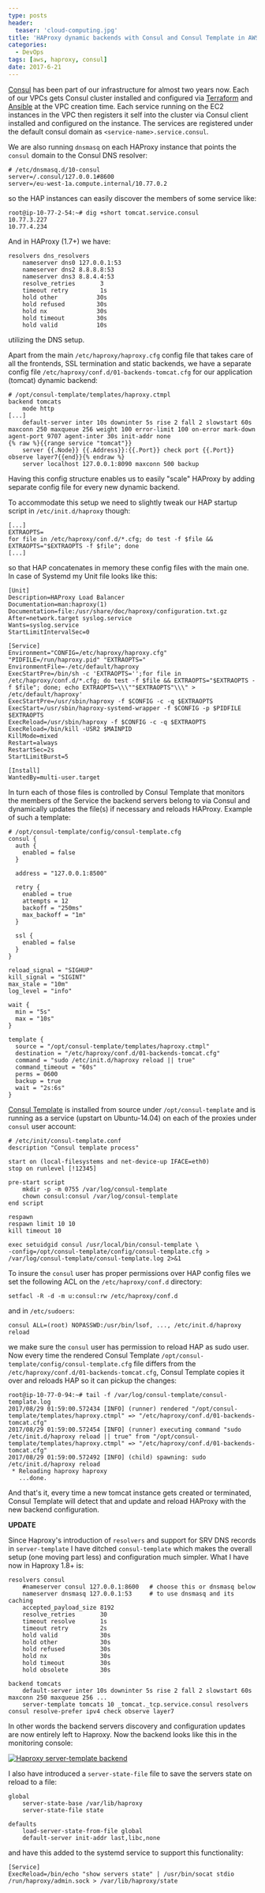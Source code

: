 ```yaml
---
type: posts
header:
  teaser: 'cloud-computing.jpg'
title: 'HAProxy dynamic backends with Consul and Consul Template in AWS'
categories: 
  - DevOps
tags: [aws, haproxy, consul]
date: 2017-6-21
---
```


[Consul](http://consul.io/) has been part of our infrastructure for almost two years now. Each of our VPCs gets Consul cluster installed and configured via [Terraform](http://terraform.io/) and [Ansible](https://www.ansible.com/) at the VPC creation time. Each service running on the EC2 instances in the VPC then registers it self into the cluster via Consul client installed and configured on the instance. The services are registered under the default consul domain as `<service-name>.service.consul`.

We are also running `dnsmasq` on each HAProxy instance that points the `consul` domain to the Consul DNS resolver:

```
# /etc/dnsmasq.d/10-consul 
server=/.consul/127.0.0.1#8600
server=/eu-west-1a.compute.internal/10.77.0.2
```

so the HAP instances can easily discover the members of some service like:

```
root@ip-10-77-2-54:~# dig +short tomcat.service.consul
10.77.3.227
10.77.4.234
```

And in HAProxy (1.7+) we have:

```
resolvers dns_resolvers
    nameserver dns0 127.0.0.1:53
    nameserver dns2 8.8.8.8:53
    nameserver dns3 8.8.4.4:53
    resolve_retries       3
    timeout retry         1s
    hold other           30s
    hold refused         30s
    hold nx              30s
    hold timeout         30s
    hold valid           10s
```

utilizing the DNS setup.

Apart from the main `/etc/haproxy/haproxy.cfg` config file that takes care of all the frontends, SSL termination and static backends, we have a 
separate config file `/etc/haproxy/conf.d/01-backends-tomcat.cfg` for our application (tomcat) dynamic backend:

```
# /opt/consul-template/templates/haproxy.ctmpl
backend tomcats
    mode http
[...]
    default-server inter 10s downinter 5s rise 2 fall 2 slowstart 60s maxconn 250 maxqueue 256 weight 100 error-limit 100 on-error mark-down agent-port 9707 agent-inter 30s init-addr none
{% raw %}{{range service "tomcat"}}
    server {{.Node}} {{.Address}}:{{.Port}} check port {{.Port}} observe layer7{{end}}{% endraw %}
    server localhost 127.0.0.1:8090 maxconn 500 backup 
```

Having this config structure enables us to easily "scale" HAProxy by adding separate config file for every new dynamic backend. 

To accommodate this setup we need to slightly tweak our HAP startup script in `/etc/init.d/haproxy` though:

```
[...]
EXTRAOPTS=
for file in /etc/haproxy/conf.d/*.cfg; do test -f $file && EXTRAOPTS="$EXTRAOPTS -f $file"; done
[...]
```

so that HAP concatenates in memory these config files with the main one. In case of Systemd my Unit file looks like this:

```
[Unit]
Description=HAProxy Load Balancer
Documentation=man:haproxy(1)
Documentation=file:/usr/share/doc/haproxy/configuration.txt.gz
After=network.target syslog.service
Wants=syslog.service
StartLimitIntervalSec=0

[Service]
Environment="CONFIG=/etc/haproxy/haproxy.cfg" "PIDFILE=/run/haproxy.pid" "EXTRAOPTS="
EnvironmentFile=-/etc/default/haproxy
ExecStartPre=/bin/sh -c 'EXTRAOPTS='';for file in /etc/haproxy/conf.d/*.cfg; do test -f $file && EXTRAOPTS="$EXTRAOPTS -f $file"; done; echo EXTRAOPTS=\\\""$EXTRAOPTS"\\\" > /etc/default/haproxy'
ExecStartPre=/usr/sbin/haproxy -f $CONFIG -c -q $EXTRAOPTS
ExecStart=/usr/sbin/haproxy-systemd-wrapper -f $CONFIG -p $PIDFILE $EXTRAOPTS
ExecReload=/usr/sbin/haproxy -f $CONFIG -c -q $EXTRAOPTS
ExecReload=/bin/kill -USR2 $MAINPID
KillMode=mixed
Restart=always
RestartSec=2s
StartLimitBurst=5

[Install]
WantedBy=multi-user.target
```

In turn each of those files is controlled by Consul Template that monitors the members of the Service the backend servers belong to via Consul and dynamically updates the file(s) if necessary and reloads HAProxy. Example of such a template:

```
# /opt/consul-template/config/consul-template.cfg
consul {
  auth {
    enabled = false
  }

  address = "127.0.0.1:8500"

  retry {
    enabled = true
    attempts = 12
    backoff = "250ms"
    max_backoff = "1m"
  }

  ssl {
    enabled = false
  }
}

reload_signal = "SIGHUP"
kill_signal = "SIGINT"
max_stale = "10m"
log_level = "info"

wait {
  min = "5s"
  max = "10s"
}

template {
  source = "/opt/consul-template/templates/haproxy.ctmpl"
  destination = "/etc/haproxy/conf.d/01-backends-tomcat.cfg"
  command = "sudo /etc/init.d/haproxy reload || true"
  command_timeout = "60s"
  perms = 0600
  backup = true 
  wait = "2s:6s"
}
```

[Consul Template](https://github.com/hashicorp/consul-template) is installed from source under `/opt/consul-template` and is running as a service (upstart on Ubuntu-14.04) on each of the proxies under `consul` user account:

```
# /etc/init/consul-template.conf 
description "Consul template process"

start on (local-filesystems and net-device-up IFACE=eth0)
stop on runlevel [!12345]

pre-start script
    mkdir -p -m 0755 /var/log/consul-template
    chown consul:consul /var/log/consul-template
end script

respawn
respawn limit 10 10
kill timeout 10

exec setuidgid consul /usr/local/bin/consul-template \
-config=/opt/consul-template/config/consul-template.cfg > /var/log/consul-template/consul-template.log 2>&1
```

To insure the `consul` user has proper permissions over HAP config files we set the following ACL on the `/etc/haproxy/conf.d` directory:

```
setfacl -R -d -m u:consul:rw /etc/haproxy/conf.d
```

and in `/etc/sudoers`:

```
consul ALL=(root) NOPASSWD:/usr/bin/lsof, ..., /etc/init.d/haproxy reload
```

we make sure the `consul` user has permission to reload HAP as sudo user. Now every time the rendered Consul Template `/opt/consul-template/config/consul-template.cfg` file differs from the `/etc/haproxy/conf.d/01-backends-tomcat.cfg`, Consul Template copies it over and reloads HAP so it can pickup the changes:

```
root@ip-10-77-0-94:~# tail -f /var/log/consul-template/consul-template.log 
2017/08/29 01:59:00.572434 [INFO] (runner) rendered "/opt/consul-template/templates/haproxy.ctmpl" => "/etc/haproxy/conf.d/01-backends-tomcat.cfg"
2017/08/29 01:59:00.572454 [INFO] (runner) executing command "sudo /etc/init.d/haproxy reload || true" from "/opt/consul-template/templates/haproxy.ctmpl" => "/etc/haproxy/conf.d/01-backends-tomcat.cfg"
2017/08/29 01:59:00.572492 [INFO] (child) spawning: sudo /etc/init.d/haproxy reload
 * Reloading haproxy haproxy
   ...done.
```

And that's it, every time a new tomcat instance gets created or terminated, Consul Template will detect that and update and reload HAProxy with the new backend configuration.  

**UPDATE** 

Since Haproxy's introduction of `resolvers` and support for SRV DNS records in `server-template` I have ditched `consul-template` which makes the overall setup (one moving part less) and configuration much simpler. What I have now in Haproxy 1.8+ is:  

```
resolvers consul
    #nameserver consul 127.0.0.1:8600   # choose this or dnsmasq below
    nameserver dnsmasq 127.0.0.1:53     # to use dnsmasq and its caching
    accepted_payload_size 8192
    resolve_retries       30
    timeout resolve       1s
    timeout retry         2s
    hold valid            30s
    hold other            30s
    hold refused          30s
    hold nx               30s
    hold timeout          30s
    hold obsolete         30s

backend tomcats
    default-server inter 10s downinter 5s rise 2 fall 2 slowstart 60s maxconn 250 maxqueue 256 ...
    server-template tomcats 10 _tomcat._tcp.service.consul resolvers consul resolve-prefer ipv4 check observe layer7
```

In other words the backend servers discovery and configuration updates are now entirely left to Haproxy. Now the backend looks like this in the monitoring console:

[![Haproxy server-template backend](/blog/images/haproxy-consul-discovery.png)](/blog/images/haproxy-consul-discovery.png "Haproxy server-template backend")

I also have introduced a `server-state-file` file to save the servers state on reload to a file:

```
global
    server-state-base /var/lib/haproxy
    server-state-file state

defaults
    load-server-state-from-file global
    default-server init-addr last,libc,none
```

and have this added to the systemd service to support this functionality:

```
[Service]
ExecReload=/bin/echo "show servers state" | /usr/bin/socat stdio /run/haproxy/admin.sock > /var/lib/haproxy/state
```